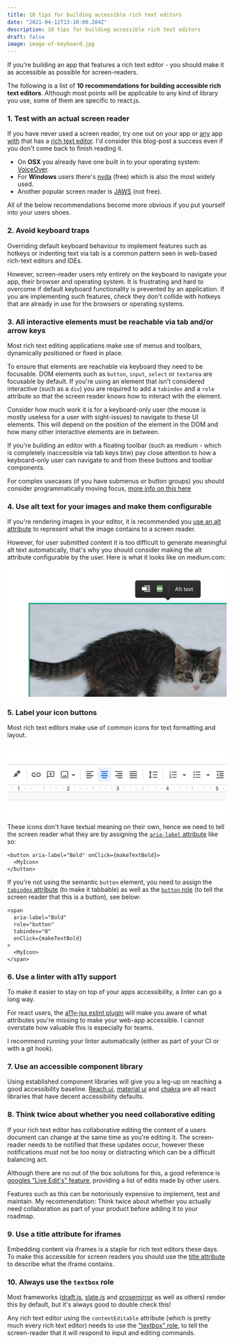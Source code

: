 ```yaml
---
title: 10 tips for building accessible rich text editors
date: "2021-04-12T13:10:00.284Z"
description: 10 tips for building accessible rich text editors
draft: false
image: image-of-keyboard.jpg
---
```


If you're building an app that features a rich text editor - you should make it as accessible as possible for screen-readers.

The following is a list of __10 recommendations for building accessible rich text editors__. Although most points will be applicable to any kind of library you use, some of them are specific to react.js.

### 1. Test with an actual screen reader

If you have never used a screen reader, try one out on your app or [any](https://docs.google.com/) app [with](https://medium.com/) that has a [rich text editor](https://www.notion.so/). I'd consider this blog-post a success even if you don't come back to finish reading it.

- On __OSX__ you already have one built in to your operating system: [VoiceOver](https://support.apple.com/en-gb/guide/voiceover/welcome/mac).
- For __Windows__ users there's [nvda](https://github.com/nvaccess/nvda) (free) which is also the most widely used.
- Another popular screen reader is [JAWS](https://www.freedomscientific.com/products/software/jaws/) (not free).

All of the below recommendations become more obvious if you put yourself into your users shoes.

### 2. Avoid keyboard traps

Overriding default keyboard behaviour to implement features such as hotkeys or indenting text via tab is a common pattern seen in web-based rich-text editors and IDEs.

However, screen-reader users rely entirely on the keyboard to navigate your app, their browser and operating system. It is frustrating and hard to overcome if default keyboard functionality is prevented by an application. If you are implementing such features, check they don't collide with hotkeys that are already in use for the browsers or operating systems.

### 3. All interactive elements must be reachable via tab and/or arrow keys

Most rich text editing applications make use of menus and toolbars, dynamically positioned or fixed in place.

To ensure that elements are reachable via keyboard they need to be focusable. DOM elements such as `button`, `input`, `select` or `textarea` are focusable by default. If you're using an element that isn't considered interactive (such as a `div`) you are required to add a `tabindex` and a `role` attribute so that the screen reader knows how to interact with the element.

Consider how much work it is for a keyboard-only user (the mouse is mostly useless for a user with sight-issues) to navigate to these UI elements. This will depend on the position of the element in the DOM and how many other interactive elements are in between.

If you're building an editor with a floating toolbar (such as medium - which is completely inaccessible via tab keys btw) pay close attention to how a keyboard-only user can navigate to and from these buttons and toolbar components.

For complex usecases (if you have submenus or button groups) you should consider programmatically moving focus, [more info on this here](https://developer.mozilla.org/en-US/docs/Web/Accessibility/Keyboard-navigable_JavaScript_widgets#managing_focus_inside_groups)

### 4. Use alt text for your images and make them configurable

If you're rendering images in your editor, it is recommended you [use an alt attribute](https://developer.mozilla.org/en-US/docs/Web/HTML/Element/img) to represent what the image contains to a screen reader.

However, for user submitted content it is too difficult to generate meaningful alt text automatically, that's why you should consider making the alt attribute configurable by the user. Here is what it looks like on medium.com:

![Alt text for images on medium.com](alt-text.jpg)

### 5. Label your icon buttons

Most rich text editors make use of common icons for text formatting and layout.

![Google docs toolbar](google-docs-toolbar.jpg)

These icons don't have textual meaning on their own, hence we need to tell the screen reader what they are by assigning the [`aria-label` attribute](https://developer.mozilla.org/en-US/docs/Web/Accessibility/ARIA/ARIA_Techniques/Using_the_aria-label_attribute) like so:

```tsx
<button aria-label="Bold" onClick={makeTextBold}>
  <MyIcon>
</button>
```

If you're not using the semantic `button` element, you need to assign the [`tabindex` attribute](https://developer.mozilla.org/en-US/docs/Web/HTML/Global_attributes/tabindex) (to make it tabbable) as well as the [`button` role](eb/Accessibility/ARIA/Roles/button_role) (to tell the screen reader that this is a button), see below:

```tsx
<span
  aria-label="Bold"
  role="button"
  tabindex="0"
  onClick={makeTextBold}
>
  <MyIcon>
</span>
```

### 6. Use a linter with a11y support

To make it easier to stay on top of your apps accessibility, a linter can go a long way.

For react users, the [a11y-jsx eslint plugin](https://www.npmjs.com/package/eslint-plugin-jsx-a11y) will make you aware of what attributes you're missing to make your web-app accessible. I cannot overstate how valuable this is especially for teams.

I recommend running your linter automatically (either as part of your CI or with a git hook).

### 7. Use an accessible component library

Using established component libraries will give you a leg-up on reaching a good accessibility baseline. [Reach.ui](https://reach.tech/), [material ui](https://material-ui.com/) and [chakra](https://chakra-ui.com/) are all react libraries that have decent accessibility defaults.

### 8. Think twice about whether you need collaborative editing

If your rich text editor has collaborative editing the content of a users document can change at the same time as you're editing it. The screen-reader needs to be notified that these updates occur, however these notifications must not be too noisy or distracting which can be a difficult balancing act.

Although there are no out of the box solutions for this, a good reference is [googles "Live Edit's" feature](https://workspaceupdates.googleblog.com/2019/08/real-time-collab-accessibility.html), providing a list of edits made by other users.

Features such as this can be notoriously expensive to implement, test and maintain. My recommendation: Think twice about whether you actually need collaboration as part of your product before adding it to your roadmap.

### 9. Use a title attribute for iframes

Embedding content via iframes is a staple for rich text editors these days. To make this accessible for screen readers you should use the [title attribute](https://www.w3.org/TR/WCAG20-TECHS/H64.html) to describe what the iframe contains.

### 10. Always use the `textbox` role

Most frameworks ([draft.js](https://draftjs.org/), [slate.js](https://www.slatejs.org/) and [prosemirror](https://prosemirror.net/) as well as others) render this by default, but it's always good to double check this!

Any rich text editor using the `contentEditable` attribute (which is pretty much every rich text editor) needs to use the ["textbox" role](https://developer.mozilla.org/en-US/docs/Web/Accessibility/ARIA/Roles/textbox_role), to tell the screen-reader that it will respond to input and editing commands.
